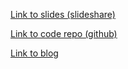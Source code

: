 [Link to slides (slideshare)](https://www.slideshare.net/anoopkumarv/lean-mean-applications-using-docker-ee-and-golang)

[Link to code repo (github)](https://github.com/anokun7/counter-demo)

[Link to blog](https://anokun7.github.io/counter-demo/)
